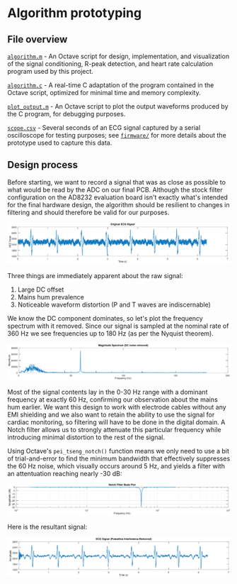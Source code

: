# Algorithm prototyping
## File overview
[`algorithm.m`](algorithm/algorithm.m) - An Octave script for design, implementation, and visualization of the signal conditioning, R-peak detection, and heart rate calculation program used by this project.

[`algorithm.c`](algorithm/algorithm.c) - A real-time C adaptation of the program contained in the Octave script, optimized for minimal time and memory complexity.

[`plot_output.m`](algorithm/plot_output.m) - An Octave script to plot the output waveforms produced by the C program, for debugging purposes.

[`scope.csv`](algorithm/scope.csv) - Several seconds of an ECG signal captured by a serial oscilloscope for testing purposes; see [`firmware/`](firmware/) for more details about the prototype used to capture this data.
## Design process
Before starting, we want to record a signal that was as close as possible to what would be read by the ADC on our final PCB. Although the stock filter configuration on the AD8232 evaluation board isn't exactly what's intended for the final hardware design, the algorithm should be resilient to changes in filtering and should therefore be valid for our purposes.

![Original ECG signal](https://raw.githubusercontent.com/stevefarra/ec-stingy/main/docs/visuals/original_ecg_signal.png)

Three things are immediately apparent about the raw signal:
1. Large DC offset
2. Mains hum prevalence
3. Noticeable waveform distortion (P and T waves are indiscernable)

We know the DC component dominates, so let's plot the frequency spectrum with it removed. Since our signal is sampled at the nominal rate of 360 Hz we see frequencies up to 180 Hz (as per the Nyquist theorem).

![Magnitude spectrum](https://raw.githubusercontent.com/stevefarra/ec-stingy/main/docs/visuals/magnitude_spectrum.png)

Most of the signal contents lay in the 0-30 Hz range with a dominant frequency at exactly 60 Hz, confirming our observation about the mains hum earlier. We want this design to work with electrode cables without any EMI shielding and we also want to retain the ability to use the signal for cardiac monitoring, so filtering will have to be done in the digital domain. A Notch filter allows us to strongly attenuate this particular frequency while introducing minimal distortion to the rest of the signal.

Using Octave's `pei_tseng_notch()` function means we only need to use a bit of trial-and-error to find the minimum bandwidth that effectively suppresses the 60 Hz noise, which visually occurs around 5 Hz, and yields a filter with an attentuation reaching nearly -30 dB:

![Notch filter bode plot](https://raw.githubusercontent.com/stevefarra/ec-stingy/main/docs/visuals/notch_filter_bode_plot.png)

Here is the resultant signal:

![Filtered ECG signal](https://raw.githubusercontent.com/stevefarra/ec-stingy/main/docs/visuals/ecg_signal_filtered.png)
